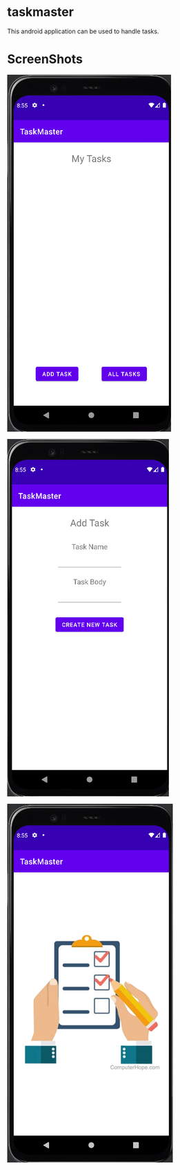 # taskmaster  
This android application can be used to handle tasks.  

# ScreenShots


![image description](ScreenShots/mainView.png)  

![image description](ScreenShots/addTaskView.png)  

![image description](ScreenShots/AllTaskView.png)  



